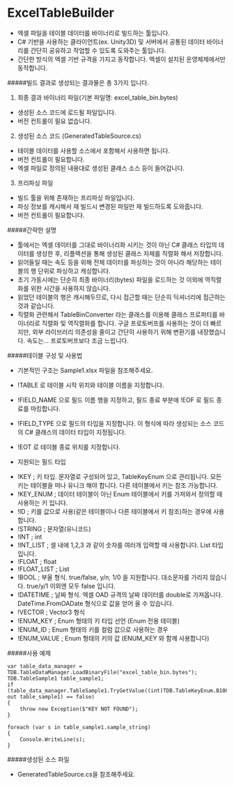 # ExcelTableBuilder

* 엑셀 파일을 테이블 데이터를 바이너리로 빌드하는 툴입니다.
* C# 기반을 사용하는 클라이언트(ex. Unity3D) 및 서버에서 공통된 데이터 바이너리를 간단히 공유하고 작업할 수 있도록 도와주는 툴입니다.
* 간단한 방식의 엑셀 기반 규격을 가지고 동작합니다. 엑셀이 설치된 운영체제에서만 동작합니다.

#####빌드 결과로 생성되는 결과물은 총 3가지 입니다.
1. 최종 결과 바이너리 파일(기본 파일명: excel_table_bin.bytes)
 * 생성된 소스 코드에 로드될 파일입니다.
 * 버전 컨트롤이 필요 없습니다.
2. 생성된 소스 코드 (GeneratedTableSource.cs)
 * 테이블 데이터를 사용할 소스에서 포함해서 사용하면 됩니다.
 * 버전 컨트롤이 필요합니다.
 * 엑셀 파일로 정의된 내용대로 생성된 클래스 소스 등이 들어갑니다.
3. 프리파싱 파일
 * 빌드 툴을 위해 존재하는 프리파싱 파일입니다.
 * 파싱 정보를 캐시해서 재 빌드시 변경된 파일만 재 빌드하도록 도와줍니다.
 * 버전 컨트롤이 필요합니다.

#####간략한 설명
 * 툴에서는 엑셀 데이터를 그대로 바이너리화 시키는 것이 아닌 C# 클래스 타입의 데이터를 생성한 후, 리플렉션을 통해 생성된 클래스 자체를 직렬화 해서 저장합니다.
 * 읽어들일 때는 속도 등을 위해 전체 데이터를 파싱하는 것이 아니라 해당하는 테이블의 행 단위로 파싱하고 캐싱합니다.
 * 초기 가동시에는 단순히 최종 바이너리(bytes) 파일을 로드하는 것 이외에 역직렬화를 위한 시간을 사용하지 않습니다.
 * 읽었던 테이블의 행은 캐시해두므로, 다시 접근할 때는 단순히 딕셔너리에 접근하는 것과 같습니다.
 * 직렬화 관련해서 TableBinConverter 라는 클래스를 이용해 클래스 프로퍼티를 바이너리로 직렬화 및 역직렬화를 합니다.
 구글 프로토버프를 사용하는 것이 더 빠르지만, 외부 라이브러리 의존성을 줄이고 간단히 사용하기 위해 변환기를 내장했습니다. 속도는... 프로토버프보다 조금 느립니다.

#####테이블 구성 및 사용법
 * 기본적인 구조는 Sample1.xlsx 파일을 참조해주세요.
 * !TABLE 로 테이블 시작 위치와 테이블 이름을 지정합니다.
 * !FIELD_NAME 으로 필드 이름 행을 지정하고, 필드 종료 부분에 !EOF 로 필드 종료를 마킹합니다.
 * !FIELD_TYPE 으로 필드의 타입을 지정합니다. 이 형식에 따라 생성되는 소스 코드의 C# 클래스의 데이터 타입이 지정됩니다.
 * !EOT 로 테이블 종료 위치를 지정합니다.

 * 지원되는 필드 타입
  + !KEY ; 키 타입. 문자열로 구성되어 있고, TableKeyEnum 으로 관리됩니다. 모든 키는 테이블을 떠나 유니크 해야 합니다. 다른 테이블에서 키는 참조 가능합니다.
  + !KEY_ENUM ; 데이터 테이블이 아닌 Enum 테이블에서 키를 가져와서 정의할 때 사용하는 키 입니다.
  + !ID ; 키를 값으로 사용(같은 테이블이나 다른 테이블에서 키 참조)하는 경우에 사용합니다.
  + !STRING ; 문자열(유니코드)
  + !INT ; int
  + !INT_LIST ; 셀 내에 1,2,3 과 같이 숫자를 여러개 입력할 때 사용합니다. List<int> 타입입니다.
  + !FLOAT ; float
  + !FLOAT_LIST ; List<float>
  + !BOOL ; 부울 형식. true/false, y/n, 1/0 을 지원합니다. 대소문자를 가리지 않습니다. true/y/1 이외엔 모두 false 입니다.
  + !DATETIME ; 날짜 형식. 엑셀 OAD 규격의 날짜 데이터를 double로 가져옵니다. DateTime.FromOADate 형식으로 값을 얻어 올 수 있습니다.
  + !VECTOR ; Vector3 형식
  + !ENUM_KEY ; Enum 형태의 키 타입 선언 (Enum 전용 테이블)
  + !ENUM_ID ; Enum 형태의 키를 컬럼 값으로 사용하는 경우
  + !ENUM_VALUE ; Enum 형태의 키의 값 (ENUM_KEY 와 함께 사용합니다)

#####사용 예제
<pre><code>var table_data_manager = TDB.TableDataManager.LoadBinaryFile("excel_table_bin.bytes");
TDB.TableSample1 table_sample1;
if (table_data_manager.TableSample1.TryGetValue((int)TDB.TableKeyEnum.B10003, out table_sample1) == false)
{
    throw new Exception($"KEY NOT FOUND");
}

foreach (var s in table_sample1.sample_string)
{
    Console.WriteLine(s);
}</code></pre>

#####생성된 소스 파일
* GeneratedTableSource.cs을 참조해주세요.
